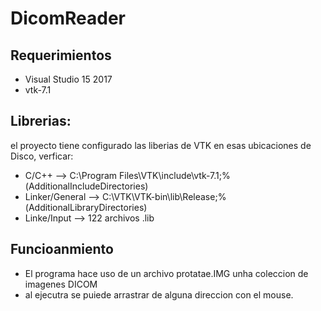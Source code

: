 # DicomReader

## Requerimientos
- Visual Studio 15 2017
- vtk-7.1

## Librerias:

el proyecto tiene configurado las liberias de VTK en esas ubicaciones de Disco, verficar:

- C/C++		-->	C:\Program Files\VTK\include\vtk-7.1;%(AdditionalIncludeDirectories)
- Linker/General 	--> 	C:\VTK\VTK-bin\lib\Release;%(AdditionalLibraryDirectories)
- Linke/Input	--> 	122 archivos .lib

## Funcioanmiento

- El programa hace uso de un archivo protatae.IMG unha coleccion de imagenes DICOM
- al ejecutra se puiede arrastrar de alguna direccion con el mouse.


